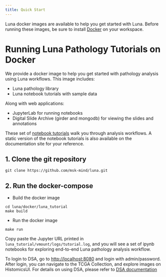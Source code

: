 ```yaml
---
title: Quick Start
---
```


Luna docker images are available to help you get started with Luna. Before
running these images, be sure to install
[Docker](https://docs.docker.com/get-docker/) on your workspace.

# Running Luna Pathology Tutorials on Docker

We provide a docker image to help you get started with pathology analysis using
Luna workflows. This image includes:

-   Luna pathology library
-   Luna notebook tutorials with sample data

Along with web applications:

-   JupyterLab for running notebooks
-   Digital Slide Archive (girder and mongodb) for viewing the slides and
    annotations

These set of [notebook tutorials](tutorials/index.md) walk you through analysis
workflows. A static version of the notebook tutorials is also available on the
documentation site for your reference.

## 1. Clone the git repository

```
git clone https://github.com/msk-mind/luna.git
```

## 2. Run the docker-compose

-   Build the docker image

```
cd luna/docker/luna_tutorial
make build
```

-   Run the docker image

```
make run
```

Copy paste the Jupyter URL printed in `luna_tutorial/vmount/logs/tutorial.log`,
and you will see a set of ipynb notebooks for exploring end-to-end Luna
pathology analysis workflow.

To login to DSA, go to <http://localhost:8080> and login with admin/password.
After login, you can navigate to the TCGA Collection, and explore images on
HistomicsUI. For details on using DSA, please refer to [DSA
documentation](https://digitalslidearchive.github.io/digital_slide_archive/)

